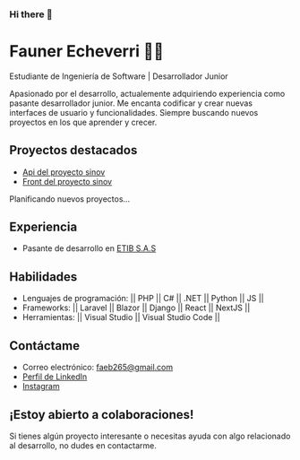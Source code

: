 ### Hi there 👋
# Fauner Echeverri 👨‍💻

Estudiante de Ingeniería de Software | Desarrollador Junior 

Apasionado por el desarrollo, actualemente adquiriendo experiencia como pasante desarrollador junior. Me encanta codificar y crear nuevas interfaces de usuario y funcionalidades. Siempre buscando nuevos proyectos en los que aprender y crecer.

## Proyectos destacados

* [Api del proyecto sinov](https://github.com/Faebb/api_sisinov)
* [Front del proyecto sinov](https://github.com/luiscarlosmedina/asocivica)

Planificando nuevos proyectos...

## Experiencia

* Pasante de desarrollo en [ETIB S.A.S]([https://etib.com.co/])

## Habilidades

* Lenguajes de programación: || PHP || C# || .NET || Python || JS ||
* Frameworks: || Laravel || Blazor || Django || React || NextJS || 
* Herramientas: || Visual Studio || Visual Studio Code ||

## Contáctame

* Correo electrónico: faeb265@gmail.com
* [Perfil de LinkedIn](https://www.linkedin.com/in/faunerecheverri/)
* [Instagram](https://www.instagram.com/faeb_26)

## ¡Estoy abierto a colaboraciones!

Si tienes algún proyecto interesante o necesitas ayuda con algo relacionado al desarrollo, no dudes en contactarme.

<!--
**Faebb/Faebb** is a ✨ _special_ ✨ repository because its `README.md` (this file) appears on your GitHub profile.

Here are some ideas to get you started:

- 🔭 I’m currently working on ...
- 🌱 I’m currently learning ...
- 👯 I’m looking to collaborate on ...
- 🤔 I’m looking for help with ...
- 💬 Ask me about ...
- 📫 How to reach me: ...
- 😄 Pronouns: ...
- ⚡ Fun fact: ...
-->
